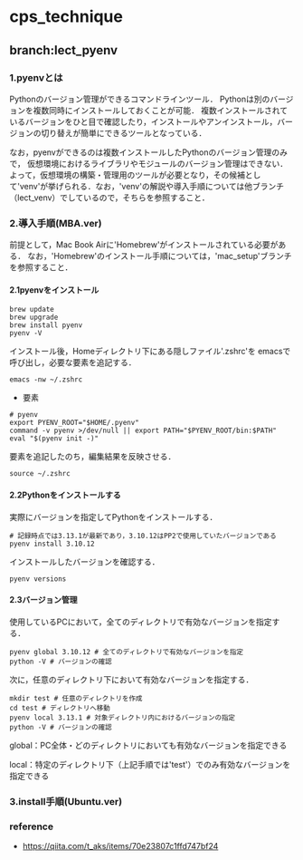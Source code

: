 # cps_technique
## branch:lect_pyenv

### 1.pyenvとは
Pythonのバージョン管理ができるコマンドラインツール．
Pythonは別のバージョンを複数同時にインストールしておくことが可能．
複数インストールされているバージョンをひと目で確認したり，インストールやアンインストール，バージョンの切り替えが簡単にできるツールとなっている．

なお，pyenvができるのは複数インストールしたPythonのバージョン管理のみで，
仮想環境におけるライブラリやモジュールのバージョン管理はできない．
よって，仮想環境の構築・管理用のツールが必要となり，その候補として'venv'が挙げられる．なお，'venv'の解説や導入手順については他ブランチ（lect_venv）でしているので，そちらを参照すること．

### 2.導入手順(MBA.ver)
前提として，Mac Book Airに'Homebrew'がインストールされている必要がある．
なお，'Homebrew'のインストール手順については，'mac_setup'ブランチを参照すること．

#### 2.1pyenvをインストール
~~~
brew update
brew upgrade
brew install pyenv
pyenv -V
~~~
インストール後，Homeディレクトリ下にある隠しファイル'.zshrc'を
emacsで呼び出し，必要な要素を追記する．
~~~
emacs -nw ~/.zshrc
~~~
- 要素
~~~
# pyenv
export PYENV_ROOT="$HOME/.pyenv"
command -v pyenv >/dev/null || export PATH="$PYENV_ROOT/bin:$PATH"
eval "$(pyenv init -)"
~~~

要素を追記したのち，編集結果を反映させる．
~~~
source ~/.zshrc
~~~

#### 2.2Pythonをインストールする
実際にバージョンを指定してPythonをインストールする．
~~~
# 記録時点では3.13.1が最新であり，3.10.12はPP2で使用していたバージョンである
pyenv install 3.10.12 
~~~

インストールしたバージョンを確認する．
~~~
pyenv versions
~~~

#### 2.3バージョン管理
使用しているPCにおいて，全てのディレクトリで有効なバージョンを指定する．
~~~
pyenv global 3.10.12 # 全てのディレクトリで有効なバージョンを指定
python -V # バージョンの確認
~~~

次に，任意のディレクトリ下において有効なバージョンを指定する．
~~~
mkdir test # 任意のディレクトリを作成
cd test # ディレクトリへ移動
pyenv local 3.13.1 # 対象ディレクトリ内におけるバージョンの指定
python -V # バージョンの確認
~~~

global：PC全体・どのディレクトリにおいても有効なバージョンを指定できる

local：特定のディレクトリ下（上記手順では'test'）でのみ有効なバージョンを指定できる

### 3.install手順(Ubuntu.ver)

### reference
- https://qiita.com/t_aks/items/70e23807c1ffd747bf24
